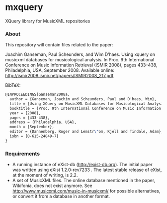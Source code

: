 # mxquery
XQuery library for MusicXML repositories

### About

This repository will contain files related to the paper:

Joachim Ganseman, Paul Scheunders, and Wim D’haes. Using xquery on musicxml databases for musicological analysis. In Proc. 9th International Conference on Music Information Retrieval (ISMIR 2008), pages 433–438, Philadelphia, USA, September 2008. Available online: http://ismir2008.ismir.net/papers/ISMIR2008_217.pdf

BibTeX:
```latex
@INPROCEEDINGS{Ganseman2008a,
  author = {Ganseman, Joachim and Scheunders, Paul and D'haes, Wim},
  title = {Using XQuery on MusicXML Databases for Musicological Analysis},
  booktitle = {Proc. 9th International Conference on Music Information Retrieval (ISMIR 2008)},
  year = {2008},
  pages = {433-438},
  address = {Philadelphia, USA},
  month = {September},
  editor = {Dannenberg, Roger and Lemstr\"om, Kjell and Tindale, Adam},  
  isbn = {0-615-24849-7}
}
  ```

### Requirements
- A running instance of eXist-db (http://exist-db.org). The initial paper was written using eXist 1.2.0-rev7233 . The latest stable release of eXist, at the moment of writing, is 2.2. 
- A set of MusicXML files. The online database mentioned in the paper, Wikifonia, does not exist anymore. See http://www.musicxml.com/music-in-musicxml/ for possible alternatives, or convert it from a database in another format.
